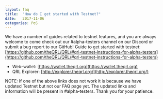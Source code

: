 ```yaml
---
layout: faq
title:  "How do I get started with Testnet?"
date:   2017-11-06
categories: PoS
---
```

We have a number of guides related to testnet features, and you are always welcome to come check out our #alpha-testers channel on our Discord or submit a bug report to our GitHub!
Guide to get started with testnet: [https://github.com/theQRL/QRL/#qrl-testnet-instructions-for-alpha-testers](https://github.com/theQRL/QRL/#qrl-testnet-instructions-for-alpha-testers)

- Web-wallet: [https://wallet.theqrl.org](https://wallet.theqrl.org)
- QRL Explorer: [http://explorer.theqrl.org/](http://explorer.theqrl.org/) 

NOTE: If one of the above links does not work it is because we have updated Testnet but not our FAQ page yet. The updated links and information will be present in #alpha-testers. Thank you for your patience.
